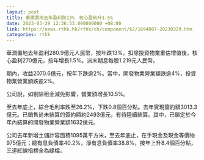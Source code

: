 ```yaml
---
layout: post
title: 華潤置地去年盈利跌13%　核心盈利升1.5%
date: 2023-03-29 12:36:53.000000000 +08:00
link: https://news.rthk.hk/rthk/ch/component/k2/1694087-20230329.htm
categories: rthk
---
```


華潤置地去年盈利280.9億元人民幣，按年跌13%。扣除投資物業重估增值後，核心盈利270億元，按年增長1.5%。派末期息每股1.219元人民幣。

期內，收益2070.6億元，按年下跌逾2%。當中，開發物業營業額跌逾4%，投資物業營業額跌逾2%。

公司說，如剔除租金減免影響，營業額增長10.5%。

至去年底止，綜合毛利率跌至26.2%，下跌0.8個百分點。去年實現簽約額3013.3億元。已銷售尚未結算的簽約額約2493億元，有待陸續結算。其中，已鎖定於今年內結算的開發物業營業額1632億元。

公司去年新增土儲計容面積1095萬平方米，至去年底止，在手現金及現金等價物975億元；總有息負債率40.2%，淨有息負債率38.8%，按年上升8.4個百分點，三道紅線指標全為綠檔。
